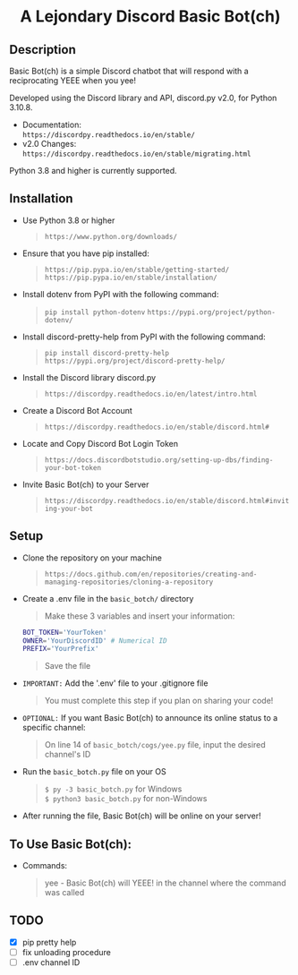 <h1 align="center">A Lejondary Discord Basic Bot(ch)</h1>

## Description

Basic Bot(ch) is a simple Discord chatbot that will respond with a reciprocating YEEE when you yee!  

Developed using the Discord library and API, discord.py v2.0, for Python 3.10.8.  
-  Documentation:   
   `https://discordpy.readthedocs.io/en/stable/`  
-  v2.0 Changes:  
   `https://discordpy.readthedocs.io/en/stable/migrating.html`  

Python 3.8 and higher is currently supported.   

## Installation

-  Use Python 3.8 or higher
   >`https://www.python.org/downloads/`
-  Ensure that you have pip installed:
   >`https://pip.pypa.io/en/stable/getting-started/`  
   >`https://pip.pypa.io/en/stable/installation/`
-  Install dotenv from PyPI with the following command:
   >`pip install python-dotenv`
   >`https://pypi.org/project/python-dotenv/`
-  Install discord-pretty-help from PyPI with the following command:
   >`pip install discord-pretty-help`
   >`https://pypi.org/project/discord-pretty-help/`
-  Install the Discord library discord.py
   >`https://discordpy.readthedocs.io/en/latest/intro.html`
-  Create a Discord Bot Account
   >`https://discordpy.readthedocs.io/en/stable/discord.html#`
-  Locate and Copy Discord Bot Login Token 
   >`https://docs.discordbotstudio.org/setting-up-dbs/finding-your-bot-token`
-  Invite Basic Bot(ch) to your Server
   >`https://discordpy.readthedocs.io/en/stable/discord.html#inviting-your-bot`

## Setup

-  Clone the repository on your machine  
   >`https://docs.github.com/en/repositories/creating-and-managing-repositories/cloning-a-repository`
-  Create a .env file in the `basic_botch/` directory  
   >Make these 3 variables and insert your information:   
   ```bash
   BOT_TOKEN='YourToken'
   OWNER='YourDiscordID' # Numerical ID
   PREFIX='YourPrefix'
   ```
   >Save the file  
-  `IMPORTANT:` Add the '.env' file to your .gitignore file   
   >You must complete this step if you plan on sharing your code!  
-  `OPTIONAL:` If you want Basic Bot(ch) to announce its online status to a specific channel:  
   >On line 14 of `basic_botch/cogs/yee.py` file, input the desired channel's ID  
-  Run the `basic_botch.py` file on your OS
   >`$ py -3 basic_botch.py` for Windows  
   >`$ python3 basic_botch.py` for non-Windows
-  After running the file, Basic Bot(ch) will be online on your server!  

## To Use Basic Bot(ch):

-  Commands:
   >yee - Basic Bot(ch) will YEEE! in the channel where the command was called  

## TODO

- [x] pip pretty help
- [ ] fix unloading procedure
- [ ] .env channel ID

